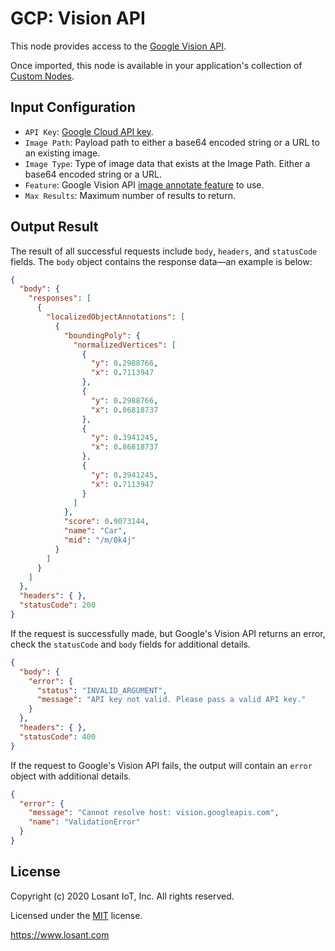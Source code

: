 # GCP: Vision API

This node provides access to the [Google Vision API](https://cloud.google.com/vision/docs).

Once imported, this node is available in your application's collection of [Custom Nodes](https://~exportplaceholderid-docs-url~/workflows/custom-nodes/overview/).

## Input Configuration

* `API Key`: [Google Cloud API key](https://cloud.google.com/docs/authentication/api-keys).
* `Image Path`: Payload path to either a base64 encoded string or a URL to an existing image.
* `Image Type`: Type of image data that exists at the Image Path. Either a base64 encoded string or a URL.
* `Feature`: Google Vision API [image annotate feature](https://cloud.google.com/vision/docs/reference/rest/v1/Feature) to use.
* `Max Results`: Maximum number of results to return.

## Output Result

The result of all successful requests include `body`, `headers`, and `statusCode` fields. The `body` object contains the response data—an example is below:

```json
{
  "body": {
    "responses": [
      {
        "localizedObjectAnnotations": [
          {
            "boundingPoly": {
              "normalizedVertices": [
                {
                  "y": 0.2988766,
                  "x": 0.7113947
                },
                {
                  "y": 0.2988766,
                  "x": 0.86818737
                },
                {
                  "y": 0.3941245,
                  "x": 0.86818737
                },
                {
                  "y": 0.3941245,
                  "x": 0.7113947
                }
              ]
            },
            "score": 0.9073144,
            "name": "Car",
            "mid": "/m/0k4j"
          }
        ]
      }
    ]
  },
  "headers": { },
  "statusCode": 200
}
```

If the request is successfully made, but Google's Vision API returns an error, check the `statusCode` and `body` fields for additional details.

```json
{
  "body": {
    "error": {
      "status": "INVALID_ARGUMENT",
      "message": "API key not valid. Please pass a valid API key."
    }
  },
  "headers": { },
  "statusCode": 400
}
```

If the request to Google's Vision API fails, the output will contain an `error` object with additional details.

```json
{
  "error": {
    "message": "Cannot resolve host: vision.googleapis.com",
    "name": "ValidationError"
  }
}
```

## License

Copyright (c) 2020 Losant IoT, Inc. All rights reserved.

Licensed under the [MIT](https://github.com/Losant/losant-templates/blob/master/LICENSE.txt) license.

https://www.losant.com
